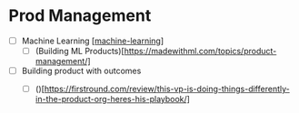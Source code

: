 # Prod Management

- [ ] Machine Learning [[machine-learning]]
  - [ ] (Building ML Products)[https://madewithml.com/topics/product-management/]
- [ ] Building product with outcomes
  - [ ] ()[https://firstround.com/review/this-vp-is-doing-things-differently-in-the-product-org-heres-his-playbook/]


[//begin]: # "Autogenerated link references for markdown compatibility"
[machine-learning]: machine-learning "Machine Learning"
[//end]: # "Autogenerated link references"
